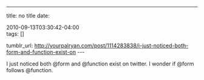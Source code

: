---
title: no title
date:

 2010-09-13T03:30:42-04:00  
tags:  []

tumblr_url:
http://yourpalryan.com/post/1114283838/i-just-noticed-both-form-and-function-exist-on
\-\--

I just noticed both \@form and \@function exist on twitter. I wonder if
\@form follows \@function.
